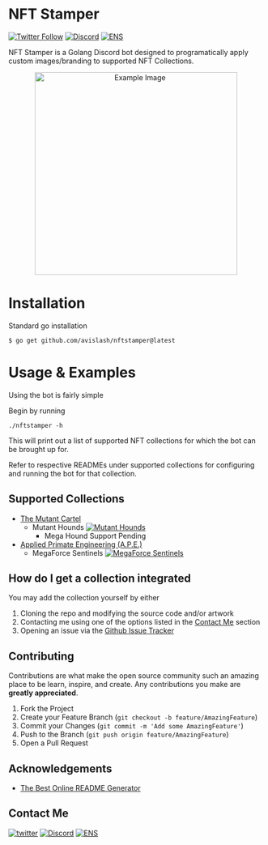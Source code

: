 
# NFT Stamper
[![Twitter Follow](https://img.shields.io/twitter/follow/avis1ash?style=social)](https://twitter.com/avis1ash "Follow me on Twitter!")
[![Discord](https://img.shields.io/badge/avislash%235874-7289DA?logo=discord&logoColor=white)](#) 
[![ENS](https://img.shields.io/badge/ENS-avislash.eth-blueviolet?logo=ethereum)](https://avislash.eth.xyz/)
  

NFT Stamper is a Golang Discord bot designed to programatically apply custom images/branding to supported NFT Collections. 
<div align="center">
  <img src="https://github.com/avislash/nftstamper/blob/main/example_images/example.jpg" alt="Example Image" width="400"/>
</div>

# Installation
Standard go installation
```
$ go get github.com/avislash/nftstamper@latest
```

# Usage & Examples
Using the bot is fairly simple 

Begin by running
```
./nftstamper -h
```

This will print out a list of supported NFT collections for which the bot can be brought up for.

Refer to respective READMEs under supported collections for configuring and running the bot for that collection.



 ## Supported Collections

- [The Mutant Cartel](https://github.com/avislash/nftstamper/tree/main/cartel)
   - Mutant Hounds [![Mutant Hounds](https://img.shields.io/badge/Supported-90%25-yellow)](#)
     - Mega Hound Support Pending
- [Applied Primate Engineering (A.P.E.)](https://github.com/avislash/nftstamper/tree/main/ape)
   - MegaForce Sentinels [![MegaForce Sentinels](https://img.shields.io/badge/Supported-100%25-brightgreen)](#)



## How do I get a collection integrated
You may add the collection yourself by either
1. Cloning the repo and modifying the source code and/or artwork 
2. Contacting me using one of the options listed in the [Contact Me](#contact-me) section 
3. Opening an issue via the [Github Issue Tracker](https://github.com/avislash/nftstamper/issue)


## Contributing

Contributions are what make the open source community such an amazing place to be learn, inspire, and create. Any contributions you make are **greatly appreciated**.

1. Fork the Project
2. Create your Feature Branch (`git checkout -b feature/AmazingFeature`)
3. Commit your Changes (`git commit -m 'Add some AmazingFeature'`)
4. Push to the Branch (`git push origin feature/AmazingFeature`)
5. Open a Pull Request

## Acknowledgements

 - [The Best Online README Generator](https://readme.so/)

## Contact Me <a name="contact-me"></a>
[![twitter](https://img.shields.io/badge/@avis1ash-1DA1F2?style=for-the-badge&logo=twitter&logoColor=white)](https://twitter.com/avis1ash)
[![Discord](https://img.shields.io/badge/avislash%235874-7289DA?style=for-the-badge&logo=discord&logoColor=white)](#)
[![ENS](https://img.shields.io/badge/ENS-avislash.eth-blueviolet?style=for-the-badge&logo=ethereum)](https://avislash.eth.xyz/)
